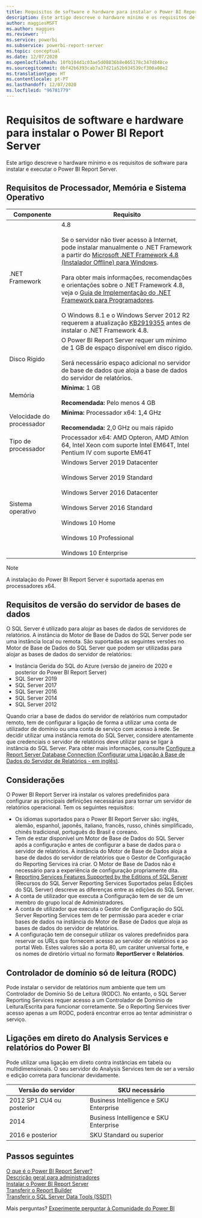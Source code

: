 ```yaml
---
title: Requisitos de software e hardware para instalar o Power BI Report Server
description: Este artigo descreve o hardware mínimo e os requisitos de software para instalar e executar o Power BI Report Server.
author: maggiesMSFT
ms.author: maggies
ms.reviewer: ''
ms.service: powerbi
ms.subservice: powerbi-report-server
ms.topic: conceptual
ms.date: 12/07/2020
ms.openlocfilehash: 10fb104d1c03ae5d08836b8e865178c347d848ce
ms.sourcegitcommit: 0bf42b6393cab7a37d21a52b934539cf300a08e2
ms.translationtype: HT
ms.contentlocale: pt-PT
ms.lasthandoff: 12/07/2020
ms.locfileid: "96781779"
---
```

# <a name="hardware-and-software-requirements-for-installing-power-bi-report-server"></a>Requisitos de software e hardware para instalar o Power BI Report Server

Este artigo descreve o hardware mínimo e os requisitos de software para instalar e executar o Power BI Report Server.

## <a name="processor-memory-and-operating-system-requirements"></a>Requisitos de Processador, Memória e Sistema Operativo

| Componente | Requisito |
| --- | --- |
| .NET Framework |4.8<br><br>Se o servidor não tiver acesso à Internet, pode instalar manualmente o .NET Framework a partir do [Microsoft .NET Framework 4.8 (Instalador Offline) para Windows](https://support.microsoft.com/en-us/help/4503548/).<br/><br/> Para obter mais informações, recomendações e orientações sobre o .NET Framework 4.8, veja o [Guia de Implementação do .NET Framework para Programadores](/dotnet/framework/deployment/deployment-guide-for-developers).<br/><br/>O Windows 8.1 e o Windows Server 2012 R2 requerem a atualização [KB2919355](https://support.microsoft.com/kb/2919355) antes de instalar o .NET Framework 4.8. |
| Disco Rígido |O Power BI Report Server requer um mínimo de 1 GB de espaço disponível em disco rígido.<br><br>Será necessário espaço adicional no servidor de base de dados que aloja a base de dados do servidor de relatórios. |
| Memória |**Mínima:** 1 GB<br/><br/> **Recomendada:** Pelo menos 4 GB |
| Velocidade do processador |**Mínima:** Processador x64: 1,4 GHz<br/><br/> **Recomendada:** 2,0 GHz ou mais rápido |
| Tipo de processador |Processador x64: AMD Opteron, AMD Athlon 64, Intel Xeon com suporte Intel EM64T, Intel Pentium IV com suporte EM64T |
| Sistema operativo |Windows Server 2019 Datacenter<br><br>Windows Server 2019 Standard<br><br>Windows Server 2016 Datacenter<br><br>Windows Server 2016 Standard<br><br>Windows 10 Home<br><br>Windows 10 Professional<br><br>Windows 10 Enterprise<br> |

> [!NOTE]
> A instalação do Power BI Report Server é suportada apenas em processadores x64.


## <a name="database-server-version-requirements"></a>Requisitos de versão do servidor de bases de dados

O SQL Server é utilizado para alojar as bases de dados de servidores de relatórios. A instância do Motor de Base de Dados do SQL Server pode ser uma instância local ou remota. São suportadas as seguintes versões no Motor de Base de Dados do SQL Server que podem ser utilizadas para alojar as bases de dados do servidor de relatórios:

* Instância Gerida do SQL do Azure (versão de janeiro de 2020 e posterior do Power BI Report Server)
* SQL Server 2019
* SQL Server 2017
* SQL Server 2016
* SQL Server 2014
* SQL Server 2012

Quando criar a base de dados do servidor de relatórios num computador remoto, tem de configurar a ligação de forma a utilizar uma conta de utilizador de domínio ou uma conta de serviço com acesso à rede. Se decidir utilizar uma instância remota do SQL Server, considere atentamente que credenciais o servidor de relatórios deve utilizar para se ligar à instância do SQL Server. Para obter mais informações, consulte [Configure a Report Server Database Connection (Configurar uma Ligação à Base de Dados do Servidor de Relatórios - em inglês)](/sql/reporting-services/install-windows/configure-a-report-server-database-connection-ssrs-configuration-manager).

## <a name="considerations"></a>Considerações

O Power BI Report Server irá instalar os valores predefinidos para configurar as principais definições necessárias para tornar um servidor de relatórios operacional. Tem os seguintes requisitos:

* Os idiomas suportados para o Power BI Report Server são: inglês, alemão, espanhol, japonês, italiano, francês, russo, chinês simplificado, chinês tradicional, português do Brasil e coreano.
* Tem de estar disponível um Motor de Base de Dados do SQL Server após a configuração e antes de configurar a base de dados para o servidor de relatórios. A instância do Motor de Base de Dados aloja a base de dados do servidor de relatórios que o Gestor de Configuração do Reporting Services irá criar. O Motor de Base de Dados não é necessário para a experiência de configuração propriamente dita.
* [Reporting Services Features Supported by the Editions of SQL Server](/sql/reporting-services/reporting-services-features-supported-by-the-editions-of-sql-server-2016) (Recursos do SQL Server Reporting Services Suportados pelas Edições do SQL Server) descreve as diferenças entre as edições do SQL Server.
* A conta de utilizador que executa a Configuração tem de ser de um membro do grupo local de Administradores.
* A conta de utilizador que executa o Gestor de Configuração do SQL Server Reporting Services tem de ter permissão para aceder e criar bases de dados na instância do Motor de Base de Dados que aloja as bases de dados do servidor de relatórios.
* A configuração tem de conseguir utilizar os valores predefinidos para reservar os URLs que fornecem acesso ao servidor de relatórios e ao portal Web. Estes valores são a porta 80, um caráter universal forte, e os nomes de diretório virtual no formato **ReportServer** e **Relatórios**.

## <a name="read-only-domain-controller-rodc"></a>Controlador de domínio só de leitura (RODC)

 Pode instalar o servidor de relatórios num ambiente que tem um Controlador de Domínio Só de Leitura (RODC). No entanto, o SQL Server Reporting Services requer acesso a um Controlador de Domínio de Leitura/Escrita para funcionar corretamente. Se o Reporting Services tiver acesso apenas a um RODC, poderá encontrar erros ao tentar administrar o serviço.

## <a name="power-bi-reports-and-analysis-services-live-connections"></a>Ligações em direto do Analysis Services e relatórios do Power BI

Pode utilizar uma ligação em direto contra instâncias em tabela ou multidimensionais. O seu servidor do Analysis Services tem de ser a versão e edição correta para funcionar devidamente.

| **Versão do servidor** | **SKU necessário** |
| --- | --- |
| 2012 SP1 CU4 ou posterior |Business Intelligence e SKU Enterprise |
| 2014 |Business Intelligence e SKU Enterprise |
| 2016 e posterior |SKU Standard ou superior |

## <a name="next-steps"></a>Passos seguintes

[O que é o Power BI Report Server?](get-started.md)  
[Descrição geral para administradores](admin-handbook-overview.md)  
[Instalar o Power BI Report Server](install-report-server.md)  
[Transferir o Report Builder](https://www.microsoft.com/download/details.aspx?id=53613)  
[Transferir o SQL Server Data Tools (SSDT)](/sql/ssdt/download-sql-server-data-tools-ssdt)

Mais perguntas? [Experimente perguntar à Comunidade do Power BI](https://community.powerbi.com/)
